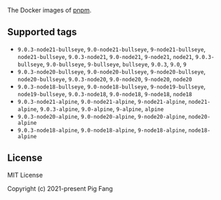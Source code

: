 The Docker images of [pnpm](https://pnpm.io).

## Supported tags

- `9.0.3-node21-bullseye`, `9.0-node21-bullseye`, `9-node21-bullseye`, `node21-bullseye`, `9.0.3-node21`, `9.0-node21`, `9-node21`, `node21`, `9.0.3-bullseye`, `9.0-bullseye`, `9-bullseye`, `bullseye`, `9.0.3`, `9.0`, `9`
- `9.0.3-node20-bullseye`, `9.0-node20-bullseye`, `9-node20-bullseye`, `node20-bullseye`, `9.0.3-node20`, `9.0-node20`, `9-node20`, `node20`
- `9.0.3-node18-bullseye`, `9.0-node18-bullseye`, `9-node19-bullseye`, `node19-bullseye`, `9.0.3-node18`, `9.0-node18`, `9-node18`, `node18`
- `9.0.3-node21-alpine`, `9.0-node21-alpine`, `9-node21-alpine`, `node21-alpine`, `9.0.3-alpine`, `9.0-alpine`, `9-alpine`, `alpine`
- `9.0.3-node20-alpine`, `9.0-node20-alpine`, `9-node20-alpine`, `node20-alpine`
- `9.0.3-node18-alpine`, `9.0-node18-alpine`, `9-node18-alpine`, `node18-alpine`

## License

MIT License

Copyright (c) 2021-present Pig Fang
